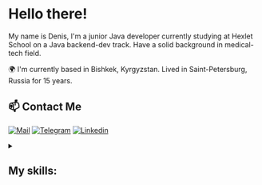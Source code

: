 # Hello there!

My name is Denis, I'm a junior Java developer currently studying at Hexlet School on a Java backend-dev track. Have a solid background in medical-tech field.

🌍 I'm currently based in Bishkek, Kyrgyzstan. Lived in Saint-Petersburg, Russia for 15 years.

## 📫 Contact Me
[![Mail](https://img.shields.io/badge/Gmail-D14836?style=for-the-badge&logo=gmail&logoColor=white)](mailto:den.bragin@gmail.com)
[![Telegram](https://img.shields.io/badge/Telegram-2CA5E0?style=for-the-badge&logo=telegram&logoColor=white)](http://t.me/evil_face)
[![Linkedin](https://img.shields.io/badge/LinkedIn-0077B5?style=for-the-badge&logo=linkedin&logoColor=white)](https://www.linkedin.com/in/denbragin)


<details>
<summary>
  <h2>
  My skills:
  </h2>
</summary>

### Technologies

- Java
- Gradle, Maven
- CI/CD (GitHub Actions)
- JUnit
- HTML, CSS
- SQL, PostgreSQL
- Javalin, Ebean
- Thymeleaf

### Languages 🌐

| Language      | Proficiency                                                               |
| ------------- | ------------------------------------------------------------------------- |
| English       | C1                                                                        |
| Russian       | Native                                                                    |

## What I'm currently learning 📚

- Spring and Spring Boot
